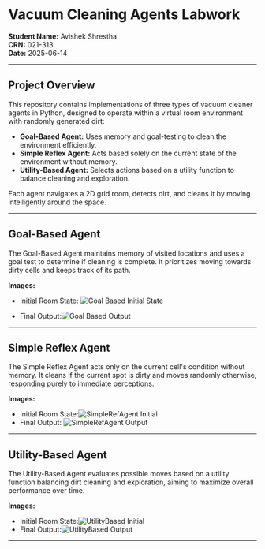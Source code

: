 # Vacuum Cleaning Agents Labwork

**Student Name:** Avishek Shrestha  
**CRN:** 021-313  
**Date:** 2025-06-14

---

## Project Overview

This repository contains implementations of three types of vacuum cleaner agents in Python, designed to operate within a virtual room environment with randomly generated dirt:

- **Goal-Based Agent:** Uses memory and goal-testing to clean the environment efficiently.  
- **Simple Reflex Agent:** Acts based solely on the current state of the environment without memory.  
- **Utility-Based Agent:** Selects actions based on a utility function to balance cleaning and exploration.
  
Each agent navigates a 2D grid room, detects dirt, and cleans it by moving intelligently around the space.

---
## Goal-Based Agent

The Goal-Based Agent maintains memory of visited locations and uses a goal test to determine if cleaning is complete. It prioritizes moving towards dirty cells and keeps track of its path.

**Images:**  
- Initial Room State: ![Goal Based Initial State](https://github.com/user-attachments/assets/2d0af10f-c503-4923-bf4e-50b744a2a9ac)

- Final Output:![Goal Based Output](https://github.com/user-attachments/assets/6eb4d035-3649-4e71-86ff-e2c6978b3bec)
---
## Simple Reflex Agent

The Simple Reflex Agent acts only on the current cell's condition without memory. It cleans if the current spot is dirty and moves randomly otherwise, responding purely to immediate perceptions.

**Images:**  
- Initial Room State:![SimpleRefAgent Initial](https://github.com/user-attachments/assets/ae013b89-6938-44ca-8957-a744144c7149)
- Final Output: ![SimpleRefAgent Output](https://github.com/user-attachments/assets/d2c0011c-1aae-4d04-8491-7e5e811c12af)
---

## Utility-Based Agent

The Utility-Based Agent evaluates possible moves based on a utility function balancing dirt cleaning and exploration, aiming to maximize overall performance over time.

**Images:**  
- Initial Room State:![UtilityBased Initial](https://github.com/user-attachments/assets/9063d01e-5b12-4bb3-8d9b-314e3e83f750)
- Final Output:![UtilityBased Output](https://github.com/user-attachments/assets/6ad12c4c-50a3-4075-a6fd-28ccddb4ab6e)
---

